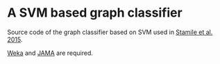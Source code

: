 # A SVM based graph classifier
Source code of the graph classifier based on SVM used in [Stamile et al. 2015](http://link.springer.com/chapter/10.1007%2F978-3-319-27929-9_6).

[Weka](http://www.cs.waikato.ac.nz/ml/weka/) and [JAMA](math.nist.gov/javanumerics/jama/) are required.
